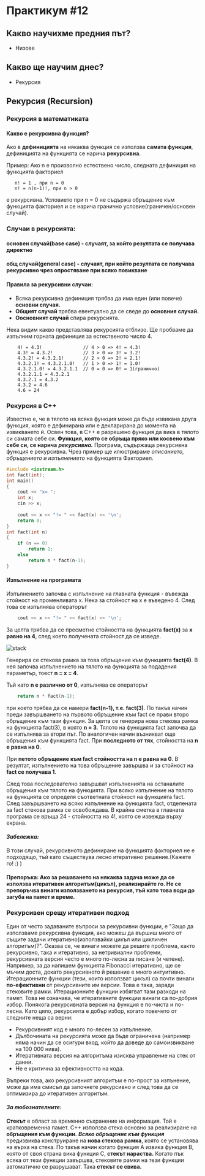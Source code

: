 # Практикум #12

## Какво научихме предния път?
* Низове

## Какво ще научим днес?
* Рекурсия

## Рекурсия (Recursion)
### Рекурсия в математиката
#### Какво е рекурсивна функция?
Ако в **дефиницията** на някаква функция се използва **самата функция**, дефиницията на функцията се нарича **рекурсивна**.  
				
Пример:
Ако n е произволно естествено число, следната дефиниция на функцията факториел 

	   n! = 1 , при n = 0
	   n! = n(n-1)!, при n > 0  
	
е рекурсивна. Условието при n = 0 не съдържа обръщение към функцията факториел и се нарича гранично условие(граничен/основен случай).

### Случаи в рекурсията:
#### основен случай(base case) - случаят, за който резултата се получава директно 
#### общ случай(general case) - случаят, при който резултата се получава рекурсивно чрез опростяване при всяко повикване
#### Правила за рекурсивни случаи:
* Всяка рекурсивнa дефиниция трябва да има един (или повече) **основни случая.**
* **Общият случай** трябва евентуално да се сведе до **основния случай.**
* **Оосновният случай** спира рекурсията.

Нека видим какво представлява рекурсията отблизо. Ще пробваме да изпълним горната дефиниция за естественото число 4.
		
		4! = 4.3!               // 4 > 0 => 4! = 4.3!
		4.3! = 4.3.2!           // 3 > 0 => 3! = 3.2! 
		4.3.2! = 4.3.2.1!       // 2 > 0 => 2! = 2.1!
		4.3.2.1! = 4.3.2.1.0!   // 1 > 0 => 1! = 1.0!
		4.3.2.1.0! = 4.3.2.1.1  // 0 = 0 => 0! = 1(гранично)
		4.3.2.1.1 = 4.3.2.1
		4.3.2.1 = 4.3.2
		4.3.2 = 4.6
		4.6 = 24		

  
### Рекурсия в С++
Известно е, че в тялото на всяка функция може да бъде извикана друга функция, която е дефинирана или е декларирана до момента на извикването й. Освен това, в C++ е разрешено функция да вика в тялото си самата себе си. **Функция, която се обръща пряко или косвено към себе си, се нарича** ***рекурсивна.*** Програма, съдържаща рекурсивна функция е рекурсивна. Чрез пример ще илюстрираме *описанието, обръщението и изпълнението* на функцията Факториел. 
```c++
#include <iostream.h> 
int fact(int); 
int main() 
{
	cout << "x= ";  
	int x;  
	cin >> x;  
	
	cout << x << "!= " << fact(x) << '\n';  
	return 0; 
} 
int fact(int n) 
{
	if (n == 0) 
		return 1;  
	else 
		return n * fact(n-1); 
} 
```	
#### Изпълнение на програмата 
Изпълнението започва с изпълнение на главната функция - въвежда стойност на променливата x. Нека за стойност на x е въведено 4. След това се изпълнява операторът  
```c++
    cout << x << "!= " << fact(x) << '\n';
```
 
За целта трябва да се пресметне стойността на функцията **fact(x)** за **x равно на 4**, след което получената стойност да се изведе. 

![stack](https://github.com/KristinStefanova/UP_FMI_IS_2017-2018/blob/master/week12/diagrams/stekova-ramka.png)

Генерира се стекова рамка за това обръщение към функцията **fact(4)**. В нея започва изпълнението на тялото на функцията за подадения параметър, тоест **n = x = 4**. 

Тъй като **n е различно от 0**, изпълнява се операторът 
```c++
	return n * fact(n-1);
```
при което трябва да се намери **fact(n-1), т.е. fact(3)**. По такъв начин преди завършването на първото обръщение към fact се прави второ обръщение към тази функция. За целта се генерира нова стекова рамка на функцията fact(3), в която **n = 3**. Тялото на функцията fact започва да се изпълнява за втори път. По аналогичен начин възникват още обръщения към функцията fact. При **последното от тях**, стойността на **n е равна на 0**.  
 
При **петото обръщение към fact стойността на n е равна на 0**. В резултат, изпълнението на това обръщение завършва и за стойност на **fact се получава 1**. 

След това последователно завършват изпълненията на останалите обръщения към тялото на функцията. При всяко изпълнение на тялото на функцията се определя съответната стойност на функцията fact. След завършването на всяко изпълнение на функцията fact, отделената за fact стекова рамка се освобождава. В крайна сметка в главната програма се връща 24 - стойността на 4!, която се извежда върху екрана. 

#### *Забележка:*
В този случай, рекурсивното дефиниране на функцията факториел не е подходящо, тъй като съществува лесно итеративно решение.(Кажете го! :) )  

#### Препоръка: Ако за решаването на някаква задача може да се използва итеративен алгоритъм(цикъл), реализирайте го. Не се препоръчва винаги използването на рекурсия, тъй като това води до загуба на памет и време. 

### Рекурсивен срещу итеративен подход

Един от често задаваните въпроси за рекурсивни функции, е "Защо да използваме рекурсивна функция, ако можеш да вършиш много от същите задачи итеративно(използвайки цикъл или цикличен алгоритъм)?". Оказва се, че винаги можете да решите проблема, както рекурсивно, така и итеративно, за нетривиални проблеми, рекурсивната версия често е много по-лесна за писане (и четене). Например, за да напишем функцията Fibonacci итеративно, ще се мъчим доста, докато рекурсивното й решение е много интуитивно. Итерационните функции (тези, които използват цикъл) са почти винаги **по-ефективни** от рекурсивните им версии. Това е така, заради стековите рамки. Итерационните функции избягват тази разходи на памет. Това не означава, че итеративните функции винаги са по-добрия избор. Понякога рекурсивната версия на функция е по-чиста и по-лесна. Като цяло, рекурсията е добър избор, когато повечето от следните неща са верни:

* Рекурсивният код е много по-лесен за изпълнение.
* Дълбочината на рекурсията може да бъде ограничена (например няма начин да се осигури вход, който да доведе до самоизвикване на 100   000 нива).
* Итеративната версия на алгоритъма изисква управление на стек от данни.
* Не е критична за ефективността на кода.

Въпреки това, ако рекурсивният алгоритъм е по-прост за изпънение, може да има смисъл да започнете рекурсивно и след това да се оптимизира до итеративен алгоритъм.

#### *За любознателните*:
**Стекът** е област за временно съхранение на информация. Той е кратковременна памет. C++ използва стека основно за реализиране на **обръщения към функции.** ***Всяко обръщение към функция*** предизвиква конструиране на **нова стекова рамка**, която се установява на върха на стека. По такъв начин когато функция A извика функция B, която от своя страна вика функция C, **стекът нараства.** Когато пък всяка от тези функции завършва, стековите рамки на тези функции автоматично се разрушават. Така **стекът се свива.** 
